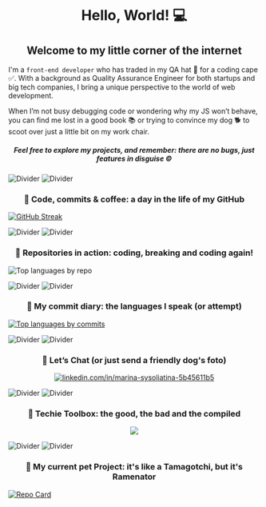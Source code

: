 
<h1 align="center">Hello, World! 💻</h1>

<h2 align="center">Welcome to my little corner of the internet</h2>

I'm a `front-end developer` who has traded in my QA hat 🚫 for a coding cape ✅. With a background as Quality Assurance Engineer for both startups and big tech companies, I bring a unique perspective to the world of web development.

When I’m not busy debugging code or wondering why my JS won’t behave, you can find me lost in a good book 📚 or trying to convince my dog 🐕 to scoot over just a little bit on my work chair.

<h5 align="center">Feel free to explore my projects, and remember: there are no bugs, just features in disguise ©️</h5>
 
![Divider](https://via.placeholder.com/1000x3/CCE5FF/FFFFFF?text=)
![Divider](https://via.placeholder.com/1000x1/CCE5FF/FFFFFF?text=)

<h3 align="center">📍 Code, commits & coffee: a day in the life of my GitHub</h3>

[![GitHub Streak](https://streak-stats.demolab.com?user=stereogamm&theme=github-light&hide_border=true&border_radius=8.8&card_width=477&background=90%2CFFFFFF%2C0074FF&ring=949EEB&fire=FFC16B&currStreakNum=EBAFA4&sideNums=EB9E6E&stroke=EBEBEB)](https://git.io/streak-stats)

![Divider](https://via.placeholder.com/1000x3/D4CCFF/FFFFFF?text=+)
![Divider](https://via.placeholder.com/1000x1/D4CCFF/FFFFFF?text=+)

<h3 align="center">📍 Repositories in action: coding, breaking and coding again!</h3>

![Top languages by repo](https://github-readme-stats.vercel.app/api/top-langs/?username=stereogamm&layout=compact&theme=github_light&langs_count=12&custom_title=Top%20Languages%20by%20my%20repo)


![Divider](https://via.placeholder.com/1000x3/DFC4FF/FFFFFF?text=+)
![Divider](https://via.placeholder.com/1000x1/DFC4FF/FFFFFF?text=+)

<h3 align="center">📍 My сommit diary: the languages I speak (or attempt)</h3>

[![Top languages by commits](https://github-readme-stats.vercel.app/api/top-langs/?username=stereogamm&layout=compact&theme=github_light&hide=css,scss,html,mdx,shell&&custom_title=Top%20Languages%20by%20commits)](https://github.com/anuraghazra/github-readme-stats)

![Divider](https://via.placeholder.com/1000x3/F2C6E3/FFFFFF?text=+)
![Divider](https://via.placeholder.com/1000x1/F2C6E3/FFFFFF?text=+)

<h3 align="center">📍 Let’s Chat (or just send a friendly dog's foto)</h3>
<p align="center">
<a href="https://linkedin.com/in/marina-sysoliatina-5b45611b5" target="blank"><img align="center" src="https://skillicons.dev/icons?i=linkedin&theme=light" alt="linkedin.com/in/marina-sysoliatina-5b45611b5"/></a>
</p>

![Divider](https://via.placeholder.com/1000x3/FFD1C2/FFFFFF?text=+)
![Divider](https://via.placeholder.com/1000x1/FFD1C2/FFFFFF?text=+)

<h3 align="center">📍 Techie Toolbox: the good, the bad and the compiled</h3>

<p align="center">
  <a href="https://skillicons.dev">
    <img src="https://skillicons.dev/icons?i=html,htmx,css,js,ts,webpack,yarn,react,redux,jest,git,sass,jquery,figma,babel,cypress,docker,github,grafana,elasticsearch,npm,postman&theme=light&perline=11" />
  </a>
</p>

![Divider](https://via.placeholder.com/1000x2/FFE6B3/FFFFFF?text=+)
![Divider](https://via.placeholder.com/1000x1/FFE6B3/FFFFFF?text=+)

<h3 align="center">📍 My сurrent pet Project: it's like a Tamagotchi, but it's Ramenator</h3>

[![Repo Card](https://github-readme-stats.vercel.app/api/pin/?username=stereogamm&repo=web-shop&theme=ambient_gradient&show_owner=true&hide=issues)](https://github.com/stereogamm/web-shop)


